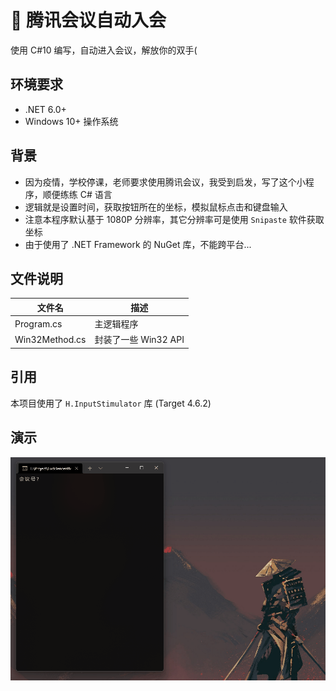 # 📡 腾讯会议自动入会
使用 C#10 编写，自动进入会议，解放你的双手(

## 环境要求
- .NET 6.0+
- Windows 10+ 操作系统

## 背景

- 因为疫情，学校停课，老师要求使用腾讯会议，我受到启发，写了这个小程序，顺便练练 C# 语言
- 逻辑就是设置时间，获取按钮所在的坐标，模拟鼠标点击和键盘输入
- 注意本程序默认基于 1080P 分辨率，其它分辨率可是使用 `Snipaste` 软件获取坐标
- 由于使用了 .NET Framework 的 NuGet 库，不能跨平台...

## 文件说明
| 文件名            | 描述                |
| -----------      | -----------        |
| Program.cs       | 主逻辑程序           |
| Win32Method.cs   | 封装了一些 Win32 API |

## 引用

本项目使用了 `H.InputStimulator` 库 (Target 4.6.2)

## 演示
![演示](./showcase.gif)
